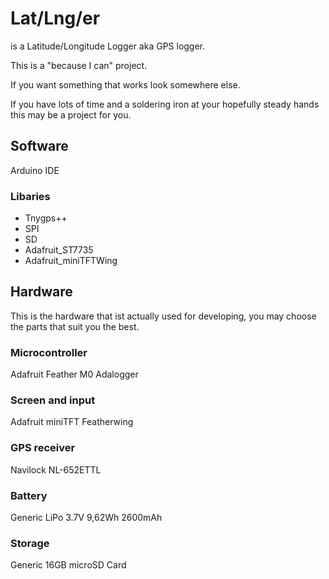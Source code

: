 # Lat/Lng/er

is a Latitude/Longitude Logger aka GPS logger.

This is a "because I can" project.

If you want something that works look somewhere else.

If you have lots of time and a soldering iron at your hopefully steady hands this may be a project for you.
## Software
Arduino IDE

### Libaries
* Tnygps++
* SPI
* SD
* Adafruit_ST7735
* Adafruit_miniTFTWing

## Hardware

This is the hardware that ist actually used for developing, you may choose the parts that suit you the best.

### Microcontroller
Adafruit Feather M0 Adalogger
  
### Screen and input
Adafruit miniTFT Featherwing
  
### GPS receiver
Navilock NL-652ETTL
  
### Battery
Generic LiPo 3.7V 9,62Wh 2600mAh
  
### Storage
Generic 16GB microSD Card
